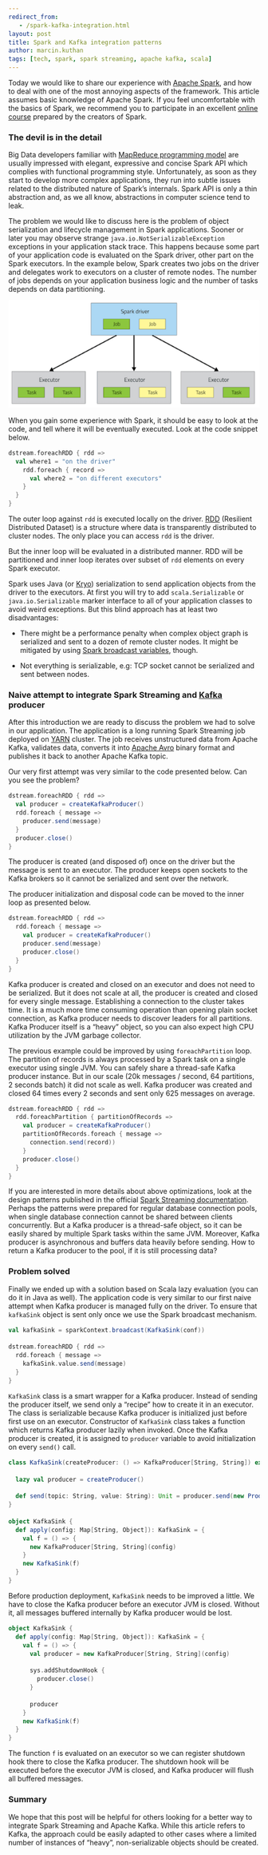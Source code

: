 ```yaml
---
redirect_from:
   - /spark-kafka-integration.html
layout: post
title: Spark and Kafka integration patterns
author: marcin.kuthan
tags: [tech, spark, spark streaming, apache kafka, scala]
---
```


Today we would like to share our experience with [Apache Spark](http://spark.apache.org/),
and how to deal with one of the most annoying aspects of the framework.
This article assumes basic knowledge of Apache Spark.
If you feel uncomfortable with the basics of Spark, we recommend you to participate in an excellent
[online course](https://www.edx.org/course/introduction-big-data-apache-spark-uc-berkeleyx-cs100-1x)
prepared by the creators of Spark.

### The devil is in the detail

Big Data developers familiar with [MapReduce programming model](https://en.wikipedia.org/wiki/MapReduce) are usually
impressed with elegant, expressive and concise Spark API which complies with functional programming style.
Unfortunately, as soon as they start to develop more complex applications, they run into subtle issues related
to the distributed nature of Spark’s internals.
Spark API is only a thin abstraction and, as we all know, abstractions in computer science tend to leak.

The problem we would like to discuss here is the problem of object serialization and lifecycle management
in Spark applications.
Sooner or later you may observe strange `java.io.NotSerializableException` exceptions in your application stack trace.
This happens because some part of your application code is evaluated on the Spark driver, other part
on the Spark executors.
In the example below, Spark creates two jobs on the driver and delegates work to executors on a cluster of remote
nodes.
The number of jobs depends on your application business logic and the number of tasks depends on data partitioning.

![Spark driver and executors](/img/articles/2015-07-16-spark-kafka-integration/spark-driver-executors.png)

When you gain some experience with Spark, it should be easy to look at the code, and tell where it will be
eventually executed.
Look at the code snippet below.

```scala
dstream.foreachRDD { rdd =>
  val where1 = "on the driver"
    rdd.foreach { record =>
      val where2 = "on different executors"
    }
  }
}
```

The outer loop against `rdd` is executed locally on the driver.
[RDD](https://www.cs.berkeley.edu/~matei/papers/2012/nsdi_spark.pdf) (Resilient Distributed Dataset) is a structure
where data is transparently distributed to cluster nodes.
The only place you can access `rdd` is the driver.

But the inner loop will be evaluated in a distributed manner.
RDD will be partitioned and inner loop iterates over subset of `rdd` elements on every Spark executor.

Spark uses Java (or [Kryo](https://github.com/EsotericSoftware/kryo)) serialization to send application objects from
the driver to the executors.
At first you will try to add `scala.Serializable` or `java.io.Serializable` marker interface to all of your application
classes to avoid weird exceptions.
But this blind approach has at least two disadvantages:

* There might be a performance penalty when complex object graph is serialized and sent to a dozen of remote cluster
nodes.
It might be mitigated by using
[Spark broadcast variables](http://spark.apache.org/docs/latest/programming-guide.html#broadcast-variables), though.

* Not everything is serializable, e.g: TCP socket cannot be serialized and sent between nodes.

### Naive attempt to integrate Spark Streaming and [Kafka](http://kafka.apache.org/) producer

After this introduction we are ready to discuss the problem we had to solve in our application.
The application is a long running Spark Streaming job deployed on
[YARN](http://hadoop.apache.org/docs/current/hadoop-yarn/hadoop-yarn-site/YARN.html) cluster.
The job receives unstructured data from Apache Kafka, validates data, converts it into
[Apache Avro](https://avro.apache.org/) binary format and publishes it back to another Apache Kafka topic.

Our very first attempt was very similar to the code presented below.
Can you see the problem?

```scala
dstream.foreachRDD { rdd =>
  val producer = createKafkaProducer()
  rdd.foreach { message =>
    producer.send(message)
  }
  producer.close()
}
```

The producer is created (and disposed of) once on the driver but the message is sent to an executor.
The producer keeps open sockets to the Kafka brokers so it cannot be serialized and sent over the network.

The producer initialization and disposal code can be moved to the inner loop as presented below.

```scala
dstream.foreachRDD { rdd =>
  rdd.foreach { message =>
    val producer = createKafkaProducer()
    producer.send(message)
    producer.close()
  }
}
```

Kafka producer is created and closed on an executor and does not need to be serialized.
But it does not scale at all, the producer is created and closed for every single message.
Establishing a connection to the cluster takes time.
It is a much more time consuming operation than opening plain socket connection, as Kafka producer needs to discover
leaders for all partitions.
Kafka Producer itself is a &ldquo;heavy&rdquo; object, so you can also expect high CPU utilization by the JVM garbage collector.

The previous example could be improved by using `foreachPartition` loop.
The partition of records is always processed by a Spark task on a single executor using single JVM.
You can safely share a thread-safe Kafka producer instance.
But in our scale (20k messages / second, 64 partitions, 2 seconds batch) it did not scale as well.
Kafka producer was created and closed 64 times every 2 seconds and sent only 625 messages on average.

```scala
dstream.foreachRDD { rdd =>
  rdd.foreachPartition { partitionOfRecords =>
    val producer = createKafkaProducer()
    partitionOfRecords.foreach { message =>
      connection.send(record))
    }
    producer.close()
  }
}
```

If you are interested in more details about above optimizations, look at the design patterns published in the official
[Spark Streaming documentation](http://spark.apache.org/docs/latest/streaming-programming-guide.html).
Perhaps the patterns were prepared for regular database connection pools, when single database connection cannot
be shared between clients concurrently.
But a Kafka producer is a thread-safe object, so it can be easily shared by multiple Spark tasks within the same JVM.
Moreover, Kafka producer is asynchronous and buffers data heavily before sending.
How to return a Kafka producer to the pool, if it is still processing data?

### Problem solved

Finally we ended up with a solution based on Scala lazy evaluation (you can do it in Java as well).
The application code is very similar to our first naive attempt when Kafka producer is managed fully on the driver.
To ensure that `kafkaSink` object is sent only once we use the Spark broadcast mechanism.

```scala
val kafkaSink = sparkContext.broadcast(KafkaSink(conf))

dstream.foreachRDD { rdd =>
  rdd.foreach { message =>
    kafkaSink.value.send(message)
  }
}
```

`KafkaSink` class is a smart wrapper for a Kafka producer.
Instead of sending the producer itself, we send only a &ldquo;recipe&rdquo; how to create it in an executor.
The class is serializable because Kafka producer is initialized just before first use on an executor.
Constructor of `KafkaSink` class takes a function which returns Kafka producer lazily when invoked.
Once the Kafka producer is created, it is assigned to `producer` variable to avoid initialization on every `send()` call.

```scala
class KafkaSink(createProducer: () => KafkaProducer[String, String]) extends Serializable {

  lazy val producer = createProducer()

  def send(topic: String, value: String): Unit = producer.send(new ProducerRecord(topic, value))
}

object KafkaSink {
  def apply(config: Map[String, Object]): KafkaSink = {
    val f = () => {
      new KafkaProducer[String, String](config)
    }
    new KafkaSink(f)
  }
}
```

Before production deployment, `KafkaSink` needs to be improved a little.
We have to close the Kafka producer before an executor JVM is closed.
Without it, all messages buffered internally by Kafka producer would be lost.

```scala
object KafkaSink {
  def apply(config: Map[String, Object]): KafkaSink = {
    val f = () => {
      val producer = new KafkaProducer[String, String](config)

      sys.addShutdownHook {
        producer.close()
      }

      producer
    }
    new KafkaSink(f)
  }
}
```

The function `f` is evaluated on an executor so we can register shutdown hook there to close the Kafka producer.
The shutdown hook will be executed before the executor JVM is closed, and Kafka producer will flush all buffered
messages.

### Summary

We hope that this post will be helpful for others looking for a better way to integrate Spark Streaming and
Apache Kafka.
While this article refers to Kafka, the approach could be easily adapted to other cases where a limited
number of instances of &ldquo;heavy&rdquo;, non-serializable objects should be created.
